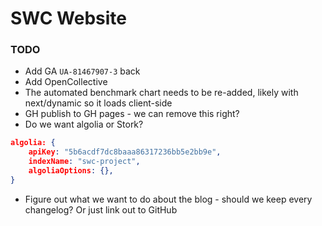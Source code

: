 # SWC Website

### TODO

- Add GA `UA-81467907-3` back
- Add OpenCollective
- The automated benchmark chart needs to be re-added, likely with next/dynamic so it loads client-side
- GH publish to GH pages - we can remove this right?
- Do we want algolia or Stork?

```json
algolia: {
    apiKey: "5b6acdf7dc8baaa86317236bb5e2bb9e",
    indexName: "swc-project",
    algoliaOptions: {},
}
```

- Figure out what we want to do about the blog - should we keep every changelog? Or just link out to GitHub

